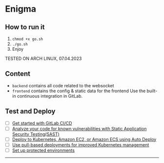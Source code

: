 # Enigma

## How to run it
1) `chmod +x go.sh`
2) `./go.sh`
3) Enjoy

TESTED ON ARCH LINUX, 07.04.2023

## Content
- `backend` contains all code related to the websocket
- `frontend` contains the config & static data for the frontend
Use the built-in continuous integration in GitLab.

## Test and Deploy

- [ ] [Get started with GitLab CI/CD](https://docs.gitlab.com/ee/ci/quick_start/index.html)
- [ ] [Analyze your code for known vulnerabilities with Static Application Security Testing(SAST)](https://docs.gitlab.com/ee/user/application_security/sast/)
- [ ] [Deploy to Kubernetes, Amazon EC2, or Amazon ECS using Auto Deploy](https://docs.gitlab.com/ee/topics/autodevops/requirements.html)
- [ ] [Use pull-based deployments for improved Kubernetes management](https://docs.gitlab.com/ee/user/clusters/agent/)
- [ ] [Set up protected environments](https://docs.gitlab.com/ee/ci/environments/protected_environments.html)

***
